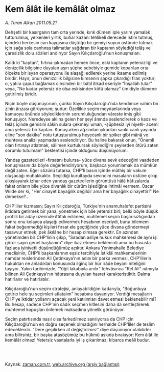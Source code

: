 # Kem âlât ile kemâlât olmaz

*A. Turan Alkan 2011.05.21*

<td class="columnist-detail">
<p>Dehşetli bir kasırganın tam orta yerinde, kırık dümeni iple yarım yamalak tutturulmuş, yelkenleri yırtık, buhar kazanı tehlikeli derecede istim tutmuş, içindeki herkesin can kaygısına düştüğü bir gemiyi suyun üstünde tutmak için sağa sola canhıraş talimatlar yağdıran bir kaptanın söylediği telâş ve çaresizlik dolu sözleri andırıyor Sayın Kılıçdaroğlu'nun konuşmaları.</p>
<p>
<div id="haberMetinDiv">
<p>Kaldı ki "kaptan", fırtına çıkmadan hemen önce, eski kaptanın yetersizliği ve denizcilik bilgisine duyulan aşırı şüphe sebebiyle gemide koparılan orta ölçekte bir isyan operasyonu ile alaşağı edilerek yerine ikaame edilmiş biridir. Hayır, onun denizcilik bilgisine kimsenin şapka çıkardığı filan yoktur; o, yatıra çaput bağlamak cinsinden bir bâtıl itikad eseriyle "İnşallah tutar" veya, "Ne kadar yetersiz de olsa eskisinden kötü olamaz" ümidiyle dümene getirilmiş biridir.
<p>Niçin böyle düşünüyorum, çünkü Sayın Kılıçdaroğlu'nda kendimce vahim bir zihin ârızası görüyorum; şudur: Özellikle seçim meydanlarında veya kamuoyu önünde söylediklerinin sorumluluğundan vâreste imiş gibi konuşuyor. Neredeyse aklına gelen her şeyi ânında seslendirerek o kaos ve telâş içinde gemisini sâkin sulara çekmeyi uman, -şüphesiz iyi niyetli- acemi ama yetersiz bir kaptan. Konuşurken ağzından çıkanları sanki canlı yayında eline "son dakika" notu tutuşturulmuş heyecanlı bir spiker gibi mânâ ve muhteva analizi yapmadan seslendiriyor. Bu haline bakarak onun, "Önemli olan fırtınayı atlatmak, sâlimen kurtulursak söylediğim şeylerden ötürü zaten sorumlu tutulmam" beklentisi içinde olduğunu düşünüyorum.
<p>Yandaş gazetecileri -fırsatını bulursa- yüce divana sevk edeceğini vaadeden konuşmasını da böyle değerlendiriyorum; başkaca yorumlamak da mümkün değil zaten. Eğer sözünü tutarsa, CHP'li basın içinde müthiş bir vakum oluşacağı muhakkaktır. Seçildiği kurultayda sevincini masaların üstüne çıkıp alkışlayarak izhar eden yandaş gazetecilerin görüntüsü hâlâ hâfızalarda fakat onların bile yüce divanlık bir cürüm işlediğine ihtimâl vermem. Oscar Wilde der ki, "Her cinayet bayağılık değildir ama her bayağılık cinayettir!" Ne demekse?..
<p>CHP'liler kızmasın; Sayın Kılıçdaroğlu, Türkiye'nin anamuhalefet partisini iktidara getirmek bir yana, yönetmek için bile yetersiz biri; belki böyle düşük profilli bir aday üzerinde ittifak edilmesi, muhtemel seçim başarısızlığından sonra onu kolayca alaşağı edivermek hesabının eseriydi, bunu bilemem fakat beğenmediği kişileri fırsat ele geçtiğinde yüce divana göndermeyi tasavvur etmek, pek âkılâne bir hesap olmasa gerektir. En azından yönetimden bir CHP'linin çıkıp, "Sıradan asliye hukuk mahkemesi de aynı işi görür sayın genel başkanım" diye ikaz etmesi beklenirdi ama bu hususta fazlaca iyiniyetli düşündüğümüz açıktır. Ankara Yenimahalle Belediye meclisinin, CHP'li başkanlarının eşsiz tercihiyle İstiklâl mahkemelerinin namdar reislerinden Ali Çetinkaya'nın adını bir parka vermesi, CHP'lilerin hukuktan ne anladıkları konusunda ilginç bir hür irâde beyanı niteliğini taşıyor. Yakın tarihimizde, "Yiğit lakabıyla anılır" fehvâsınca "Kel Ali" nâmıyla bilinen Ali Çetinkaya'nın hâtırasına duyulan hasret karakteristiktir. Daima hatırlanır ve hatırlatılır.
<p>Kılıçdaroğlu'nun seçim stratejisi, anlayabildiğim kadarıyla, "Boğuntuya getirip hele şu seçimleri atlatalım" hesabına dayanıyor. Verdiği mesajların CHP'ye iktidar yollarını açacak yeni katılımları davet etmesi beklenebilir mi? Bu hesap, sadece CHP'nin sâdık seçmen kitlesini daha da sertleştirerek muhtemel kopuşları önlemek maksadına yönelik görünüyor.
<p>Seçim patırtısında nasıl olsa farkedilmez sanılıyorsa da CHP için Kılıçdaroğlu'nun en doğru seçenek olmadığını herhalde CHP'liler de teslim edeceklerdir. "Dere geçilirken at değiştirilmez" diye düşünüyor olabilirler ama bilirsiniz, bir başka atasözümüz bu hükmü askıda bırakıyor: Kem âlât ile kemâlât olmaz! Yetersiz vasıtalarla iyi iş çıkarılmaz; kibarca meâli budur. </p></p></p></p></p></p></div>
</p>


<p><br>
		 </br></p></td>

Kaynak: [zaman.com.tr](http://zaman.com.tr/yazar.do?yazino=1136929), [web.archive.org (arşiv bağlantısı)](http://web.archive.org/web/20110727043628/http://www.zaman.com.tr:80/yazar.do?yazino=1136929)

